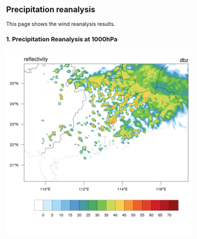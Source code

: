 ## Precipitation reanalysis
This page shows the wind reanalysis results.

### 1. Precipitation Reanalysis at 1000hPa
![Precipitation Reanalysis at 1000hPa](precipitationImages/rainAna.png)